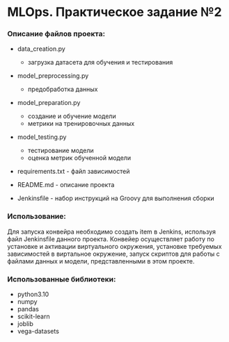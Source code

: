 # MLOps. Практическое задание №2

### Описание файлов проекта:
- data_creation.py
    - загрузка датасета для обучения и тестирования
- model_preprocessing.py
    - предобработка данных
- model_preparation.py
    - создание и обучение модели
    - метрики на тренировочных данных
- model_testing.py
    - тестирование модели
    - оценка метрик обученной модели

- requirements.txt - файл зависимостей
- README.md - описание проекта
- Jenkinsfile - набор инструкций на Groovy для выполнения сборки

### Использование:

Для запуска конвейра необходимо создать item в Jenkins, используя файл Jenkinsfile данного проекта.
Конвейер осуществляет работу по установке и активации виртуального окружения, установке требуемых зависимостей в виртальное окружение, запуск скриптов для работы с файлами данных и модели, представленными в этом проекте.

### Использованные библиотеки:
- python3.10
- numpy
- pandas
- scikit-learn
- joblib
- vega-datasets
